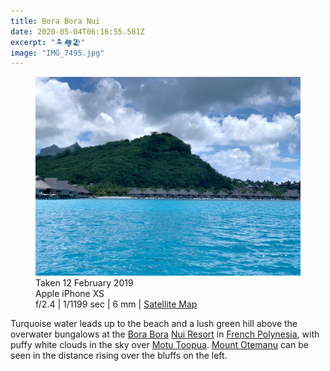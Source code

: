 ```yaml
---
title: Bora Bora Nui
date: 2020-05-04T06:16:55.581Z
excerpt: "🏝🏘🏖"
image: "IMG_7495.jpg"
---
```


<figure class="mw848">
<img
  src="IMG_7495.jpg"
  alt="Bora Bora Nui"
/>
<figcaption>
Taken 12&nbsp;February&nbsp;2019<br />Apple iPhone&nbsp;XS<br />f/2.4 | 1/1199&nbsp;sec | 6&nbsp;mm | <a href="https://goo.gl/maps/tDVw1xWALARJXFNZ8">Satellite&nbsp;Map</a></figcaption>
</figure>

Turquoise water leads up to the beach and a lush green hill above the overwater bungalows at the [Bora&nbsp;Bora](https://en.wikipedia.org/wiki/Bora_Bora) [Nui&nbsp;Resort](https://conradhotels3.hilton.com/en/hotels/french-polynesia/conrad-bora-bora-nui-PPTBNCI/index.html) in [French&nbsp;Polynesia](https://en.wikipedia.org/wiki/French_Polynesia), with puffy white clouds in the sky over [Motu&nbsp;Toopua](https://en.wikipedia.org/wiki/Toopua). [Mount&nbsp;Otemanu](https://tahititourisme.com/en-us/island/bora-bora/) can be seen in the distance rising over the bluffs on the&nbsp;left.

